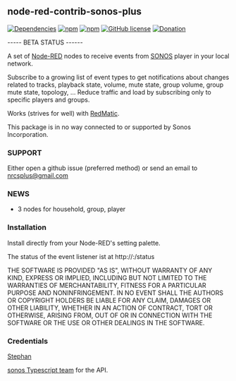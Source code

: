 ## node-red-contrib-sonos-plus

[![Dependencies](https://david-dm.org/hklages/node-red-contrib-sonos-events.svg)](https://david-dm.org/hklages/node-red-contrib-sonos-events)
[![npm](https://img.shields.io/npm/dt/node-red-contrib-sonos-events.svg)](https://www.npmjs.com/package/node-red-contrib-sonos-events)
[![npm](https://img.shields.io/npm/v/node-red-contrib-sonos-events.svg)](https://www.npmjs.com/package/node-red-contrib-sonos-events)
[![GitHub license](https://img.shields.io/badge/license-MIT-blue.svg)](https://raw.githubusercontent.com/hklages/node-red-contrib-sonos-plus/master/LICENSE)
[![Donation](https://img.shields.io/badge/donation-cappuccino-orange)](https://www.buymeacoffee.com/hklages)

----- BETA STATUS ------

A set of [Node-RED](https://nodered.org/) nodes to receive events from [SONOS](https://www.sonos.com/) player in your local network.

Subscribe to a growing list of event types to get notifications about changes related to tracks, playback state, volume, mute state, group volume, group mute state, topology, ...
Reduce traffic and load by subscribing only to specific players and groups.

Works (strives for well) with [RedMatic](https://github.com/rdmtc/RedMatic/blob/master/README.en.md).

This package is in no way connected to or supported by Sonos Incorporation.

### SUPPORT

Either open a github issue (preferred method) or send an email to nrcsplus@gmail.com

### NEWS

- 3 nodes for household, group, player

### Installation

Install directly from your Node-RED's setting palette.

The status of the event listener ist at http://<hostname>:<port>/status

THE SOFTWARE IS PROVIDED "AS IS", WITHOUT WARRANTY OF ANY KIND, EXPRESS OR IMPLIED, INCLUDING BUT NOT LIMITED TO THE WARRANTIES OF MERCHANTABILITY, FITNESS FOR A PARTICULAR PURPOSE AND NONINFRINGEMENT. IN NO EVENT SHALL THE AUTHORS OR COPYRIGHT HOLDERS BE LIABLE FOR ANY CLAIM, DAMAGES OR OTHER LIABILITY, WHETHER IN AN ACTION OF CONTRACT, TORT OR OTHERWISE, ARISING FROM, OUT OF OR IN CONNECTION WITH THE SOFTWARE OR THE USE OR OTHER DEALINGS IN THE SOFTWARE.

### Credentials

[Stephan](https://github.com/svrooij)

[sonos Typescript team](https://github.com/svrooij/node-sonos-ts/blob/master/README.md) for the API.
